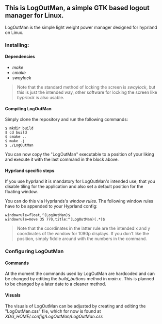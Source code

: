 ## This is LogOutMan, a simple GTK based logout manager for Linux.

LogOutMan is the simple light weight power manager designed for hyprland on Linux.

### Installing:
#### Dependencies
- _make_
- _cmake_
- _swaylock_

>Note that the standard method of locking the screen is _swaylock_, but this is just the intended way, other software for locking the screen like _hyprlock_ is also usable.
#### Compiling LogOutMan
Simply clone the repository and run the following commands:

	$ mkdir build
	$ cd build
	$ cmake ..
	$ make -j
	$ ./LogOutMan

You can now copy the "LogOutMan" executable to a position of your liking and execute it with the last command in the block above.

#### Hyprland specific steps

If you use hyprland it is mandatory for LogOutMan's intended use, that you disable tiling for the application and also set a default position for the floating window.

You can do this via Hyprlands's _window rules_.
The following window rules have to be appended to your Hyprland config:

	windowrule=float,^(LogOutMan)$
	windowrule=move 35 770,title:^(LogOutMan)(.*)$

>Note that the coordinates in the latter rule are the intended x and y coordinates of the window for 1080p displays. If you don't like the position, simply fiddle around with the numbers in the command.

### Configuring LogOutMan

#### Commands

At the moment the commands used by LogOutMan are hardcoded and can be changed by editing the _build_buttons_ method in _main.c_. This is planned to be changed by a later date to a cleaner method.

#### Visuals

The visuals of LogOutMan can be adjusted by creating and editing the "LogOutMan.css" file, which for now is found at _XDG_HOME/.config/LogOutMan/LogOutMan.css_
